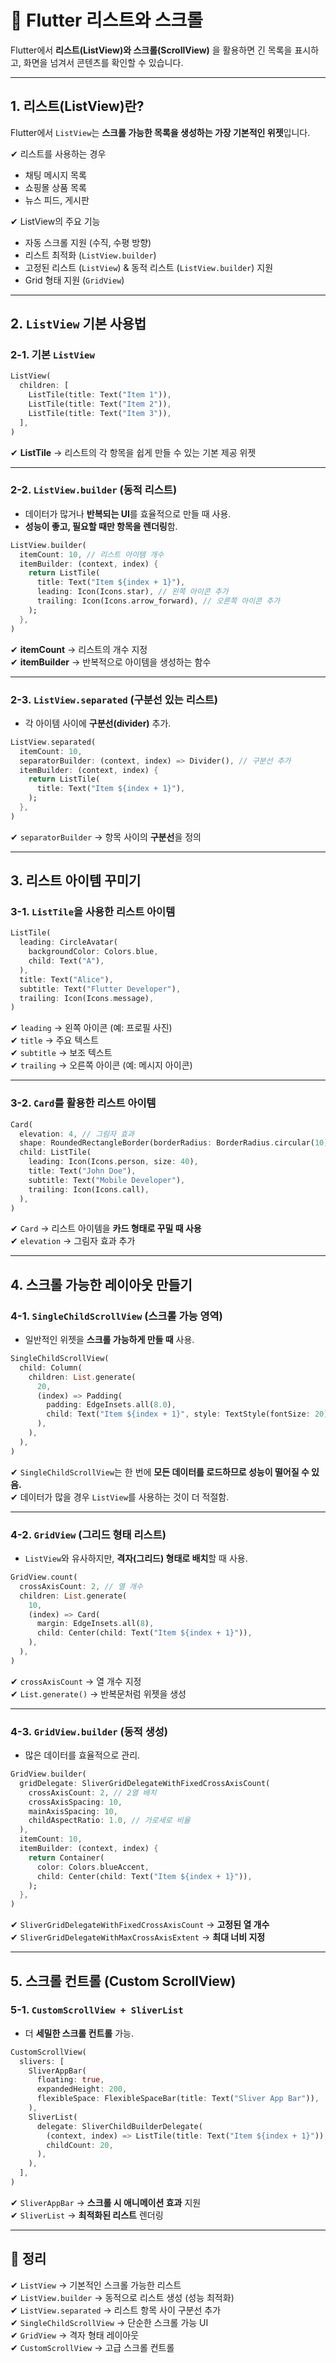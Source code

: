 # 🔲 Flutter 리스트와 스크롤

Flutter에서 **리스트(ListView)와 스크롤(ScrollView)** 을 활용하면 긴 목록을 표시하고, 화면을 넘겨서 콘텐츠를 확인할 수 있습니다.

---

## 1. 리스트(ListView)란?

Flutter에서 `ListView`는 **스크롤 가능한 목록을 생성하는 가장 기본적인 위젯**입니다.

✔ 리스트를 사용하는 경우
- 채팅 메시지 목록
- 쇼핑몰 상품 목록
- 뉴스 피드, 게시판

✔ ListView의 주요 기능
- 자동 스크롤 지원 (수직, 수평 방향)
- 리스트 최적화 (`ListView.builder`)
- 고정된 리스트 (`ListView`) & 동적 리스트 (`ListView.builder`) 지원
- Grid 형태 지원 (`GridView`)

---

## 2. `ListView` 기본 사용법

### 2-1. 기본 `ListView`
```dart
ListView(
  children: [
    ListTile(title: Text("Item 1")),
    ListTile(title: Text("Item 2")),
    ListTile(title: Text("Item 3")),
  ],
)
```

✔ **ListTile** → 리스트의 각 항목을 쉽게 만들 수 있는 기본 제공 위젯

---

### 2-2. `ListView.builder` (동적 리스트)
- 데이터가 많거나 **반복되는 UI**를 효율적으로 만들 때 사용.
- **성능이 좋고, 필요할 때만 항목을 렌더링**함.

```dart
ListView.builder(
  itemCount: 10, // 리스트 아이템 개수
  itemBuilder: (context, index) {
    return ListTile(
      title: Text("Item ${index + 1}"),
      leading: Icon(Icons.star), // 왼쪽 아이콘 추가
      trailing: Icon(Icons.arrow_forward), // 오른쪽 아이콘 추가
    );
  },
)
```

✔ **itemCount** → 리스트의 개수 지정  
✔ **itemBuilder** → 반복적으로 아이템을 생성하는 함수  

---

### 2-3. `ListView.separated` (구분선 있는 리스트)
- 각 아이템 사이에 **구분선(divider)** 추가.

```dart
ListView.separated(
  itemCount: 10,
  separatorBuilder: (context, index) => Divider(), // 구분선 추가
  itemBuilder: (context, index) {
    return ListTile(
      title: Text("Item ${index + 1}"),
    );
  },
)
```

✔ `separatorBuilder` → 항목 사이의 **구분선**을 정의  

---

## 3. 리스트 아이템 꾸미기

### 3-1. `ListTile`을 사용한 리스트 아이템
```dart
ListTile(
  leading: CircleAvatar(
    backgroundColor: Colors.blue,
    child: Text("A"),
  ),
  title: Text("Alice"),
  subtitle: Text("Flutter Developer"),
  trailing: Icon(Icons.message),
)
```

✔ `leading` → 왼쪽 아이콘 (예: 프로필 사진)  
✔ `title` → 주요 텍스트  
✔ `subtitle` → 보조 텍스트  
✔ `trailing` → 오른쪽 아이콘 (예: 메시지 아이콘)

---

### 3-2. `Card`를 활용한 리스트 아이템
```dart
Card(
  elevation: 4, // 그림자 효과
  shape: RoundedRectangleBorder(borderRadius: BorderRadius.circular(10)),
  child: ListTile(
    leading: Icon(Icons.person, size: 40),
    title: Text("John Doe"),
    subtitle: Text("Mobile Developer"),
    trailing: Icon(Icons.call),
  ),
)
```

✔ `Card` → 리스트 아이템을 **카드 형태로 꾸밀 때 사용**  
✔ `elevation` → 그림자 효과 추가  

---

## 4. 스크롤 가능한 레이아웃 만들기

### 4-1. `SingleChildScrollView` (스크롤 가능 영역)
- 일반적인 위젯을 **스크롤 가능하게 만들 때** 사용.

```dart
SingleChildScrollView(
  child: Column(
    children: List.generate(
      20,
      (index) => Padding(
        padding: EdgeInsets.all(8.0),
        child: Text("Item ${index + 1}", style: TextStyle(fontSize: 20)),
      ),
    ),
  ),
)
```

✔ `SingleChildScrollView`는 한 번에 **모든 데이터를 로드하므로 성능이 떨어질 수 있음.**  
✔ 데이터가 많을 경우 `ListView`를 사용하는 것이 더 적절함.  

---

### 4-2. `GridView` (그리드 형태 리스트)
- `ListView`와 유사하지만, **격자(그리드) 형태로 배치**할 때 사용.

```dart
GridView.count(
  crossAxisCount: 2, // 열 개수
  children: List.generate(
    10,
    (index) => Card(
      margin: EdgeInsets.all(8),
      child: Center(child: Text("Item ${index + 1}")),
    ),
  ),
)
```

✔ `crossAxisCount` → 열 개수 지정  
✔ `List.generate()` → 반복문처럼 위젯을 생성  

---

### 4-3. `GridView.builder` (동적 생성)
- 많은 데이터를 효율적으로 관리.

```dart
GridView.builder(
  gridDelegate: SliverGridDelegateWithFixedCrossAxisCount(
    crossAxisCount: 2, // 2열 배치
    crossAxisSpacing: 10,
    mainAxisSpacing: 10,
    childAspectRatio: 1.0, // 가로세로 비율
  ),
  itemCount: 10,
  itemBuilder: (context, index) {
    return Container(
      color: Colors.blueAccent,
      child: Center(child: Text("Item ${index + 1}")),
    );
  },
)
```

✔ `SliverGridDelegateWithFixedCrossAxisCount` → **고정된 열 개수**  
✔ `SliverGridDelegateWithMaxCrossAxisExtent` → **최대 너비 지정**  

---

## 5. 스크롤 컨트롤 (Custom ScrollView)

### 5-1. `CustomScrollView + SliverList`
- 더 **세밀한 스크롤 컨트롤** 가능.

```dart
CustomScrollView(
  slivers: [
    SliverAppBar(
      floating: true,
      expandedHeight: 200,
      flexibleSpace: FlexibleSpaceBar(title: Text("Sliver App Bar")),
    ),
    SliverList(
      delegate: SliverChildBuilderDelegate(
        (context, index) => ListTile(title: Text("Item ${index + 1}")),
        childCount: 20,
      ),
    ),
  ],
)
```

✔ `SliverAppBar` → **스크롤 시 애니메이션 효과** 지원  
✔ `SliverList` → **최적화된 리스트** 렌더링  

---

## 🎯 정리

✔ `ListView` → 기본적인 스크롤 가능한 리스트  
✔ `ListView.builder` → 동적으로 리스트 생성 (성능 최적화)  
✔ `ListView.separated` → 리스트 항목 사이 구분선 추가  
✔ `SingleChildScrollView` → 단순한 스크롤 가능 UI  
✔ `GridView` → 격자 형태 레이아웃  
✔ `CustomScrollView` → 고급 스크롤 컨트롤  

